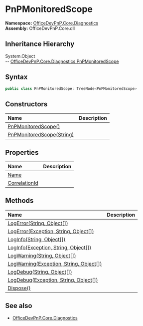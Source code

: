 # PnPMonitoredScope
**Namespace:** [OfficeDevPnP.Core.Diagnostics](OfficeDevPnP.Core.Diagnostics.md)  
**Assembly:** OfficeDevPnP.Core.dll  
## Inheritance Hierarchy
System.Object  
--  [OfficeDevPnP.Core.Diagnostics.PnPMonitoredScope](OfficeDevPnP.Core.Diagnostics.PnPMonitoredScope.md)
## Syntax
```C#
public class PnPMonitoredScope: TreeNode<PnPMonitoredScope>
```
## Constructors
|**Name**|**Description**|
|:-----|:-----|
| [PnPMonitoredScope()](OfficeDevPnP.Core.Diagnostics.PnPMonitoredScope.ctor1.md) | 
| [PnPMonitoredScope(String)](OfficeDevPnP.Core.Diagnostics.PnPMonitoredScope.ctor2.md) | 
## Properties
|**Name**|**Description**|
|:-----|:-----|
| [Name](OfficeDevPnP.Core.Diagnostics.PnPMonitoredScope.Name.md) | 
| [CorrelationId](OfficeDevPnP.Core.Diagnostics.PnPMonitoredScope.CorrelationId.md) | 
## Methods
|**Name**|**Description**|
|:-----|:-----|
| [LogError(String, Object[])](OfficeDevPnP.Core.Diagnostics.PnPMonitoredScope.742d12f.md) | 
| [LogError(Exception, String, Object[])](OfficeDevPnP.Core.Diagnostics.PnPMonitoredScope.a4747726.md) | 
| [LogInfo(String, Object[])](OfficeDevPnP.Core.Diagnostics.PnPMonitoredScope.5e0e4f17.md) | 
| [LogInfo(Exception, String, Object[])](OfficeDevPnP.Core.Diagnostics.PnPMonitoredScope.77d35e53.md) | 
| [LogWarning(String, Object[])](OfficeDevPnP.Core.Diagnostics.PnPMonitoredScope.f79e7f01.md) | 
| [LogWarning(Exception, String, Object[])](OfficeDevPnP.Core.Diagnostics.PnPMonitoredScope.422ef9ce.md) | 
| [LogDebug(String, Object[])](OfficeDevPnP.Core.Diagnostics.PnPMonitoredScope.9bf78176.md) | 
| [LogDebug(Exception, String, Object[])](OfficeDevPnP.Core.Diagnostics.PnPMonitoredScope.739389bb.md) | 
| [Dispose()](OfficeDevPnP.Core.Diagnostics.PnPMonitoredScope.ab5a39e1.md) | 
## See also
- [OfficeDevPnP.Core.Diagnostics](OfficeDevPnP.Core.Diagnostics.md)
